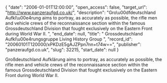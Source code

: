 {
  "date": "2006-01-01T12:00:00", 
  "open_access": false, 
  "target_url": "http://www.panzeraufgd.co.uk/", 
  "description": "Gro\u00dfdeutschland Aufkl\u00e4rung aims to portray, as accurately as possible, the rifle men and vehicle crews of the reconnaissance section within the famous Grossdeutschland Division that fought exclusively on the Eastern Front during World War II. ", 
  "end_date": null, 
  "title": " Grossdeutschland Aufkl\u00e4rungsgruppe Living History Group ", 
  "record_id": "20060101T120000/xPKDzE5gAJZPpn7nn+t74w==", 
  "publisher": "panzeraufgd.co.uk", 
  "slug": 32215, 
  "start_date": null
}

Großdeutschland Aufklärung aims to portray, as accurately as possible, the rifle men and vehicle crews of the reconnaissance section within the famous Grossdeutschland Division that fought exclusively on the Eastern Front during World War II. 